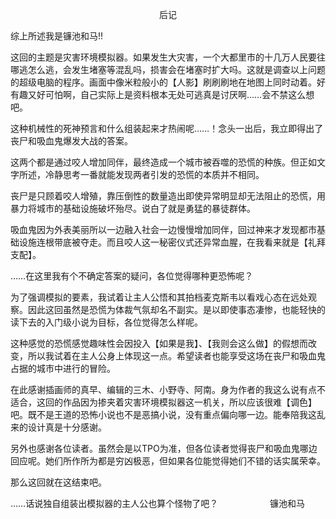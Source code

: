 <p align="center">后记</p>

综上所述我是镰池和马!!

这回的主题是灾害环境模拟器。如果发生大灾害，一个大都里市的十几万人民要往哪逃怎么逃，会发生堵塞等混乱吗，损害会在堵塞时扩大吗。这就是调查以上问题的超级电脑的程序。画面中像米粒般小的【人影】刷刷刷地在地图上同时动着。好有趣又好可怕啊，自己实际上是资料根本无处可逃真是讨厌啊……会不禁这么想吧。

这种机械性的死神预言和什么组装起来才热闹呢……！念头一出后，我立即得出了丧尸和吸血鬼爆发大战的答案。

这两个都是通过咬人增加同伴，最终造成一个城市被吞噬的恐慌的种族。但正如文字所述，冷静思考一番就能发现两者引发的恐慌的本质并不相同。

丧尸是只顾着咬人增殖，靠压倒性的数量造出即使异常明显却无法阻止的恐慌，用暴力将城市的基础设施破坏殆尽。说白了就是勇猛的暴徒群体。

吸血鬼因为外表美丽所以一边融入社会一边慢慢增加同伴，回过神来才发现都市基础设施连根带底被夺走。而且咬人这一秘密仪式还异常血腥，在我看来就是【礼拜支配】。

……在这里我有个不确定答案的疑问，各位觉得哪种更恐怖呢？

为了强调模拟的要素，我试着让主人公悟和其拍档麦克斯韦以看戏心态在远处观察。因此这回虽然是恐慌为体裁气氛却名不副实。是以即使事态凄惨，也能轻快的读下去的入门级小说为目标，各位觉得怎么样呢。

这种感觉的恐慌感觉趣味性会因投入【如果是我】、【我则会这么做】的假想而改变，所以我试着在主人公身上体现这一点。希望读者也能享受这场在丧尸和吸血鬼占据的城市中进行的冒险。

在此感谢插画师的真早、编辑的三木、小野寺、阿南。身为作者的我这么说有点不适合，这回的作品因为掺夹着灾害环境模拟器这一机关，所以应该很难【调色】吧。既不是王道的恐怖小说也不是恶搞小说，没有重点偏向哪一边。能奉陪我这乱来的设计真是十分感谢。

另外也感谢各位读者。虽然会是以TPO为准，但各位读者觉得丧尸和吸血鬼哪边回应呢。她们所作所为都是穷凶极恶，但如果各位能觉得她们不错的话实属荣幸。

那么这回就在这结束吧。

……话说独自组装出模拟器的主人公也算个怪物了吧？                     镰池和马　

